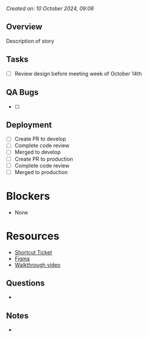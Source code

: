 *Created on: 10 October 2024, 09:06*

## Overview
Description of story
## Tasks
- [ ] Review design before meeting week of October 14th
## QA Bugs
- [ ] 
## Deployment
- [ ] Create PR to develop
- [ ] Complete code review
- [ ] Merged to develop
- [ ] Create PR to production
- [ ] Complete code review
- [ ] Merged to production
# Blockers
- None
# Resources
- [Shortcut Ticket](https://app.shortcut.com/azibo-inc/story/46200/enable-adding-or-removing-a-secondary-renter-via-unit-details-outside-lease-or-creation)
- [Figma](https://www.figma.com/design/dXI710S1eSYIlBSLIU3ytY/Adding-secondary-renter?node-id=0-1)
- [Walkthrough video](https://drive.google.com/file/d/1z8eTihQfUqV6F9py7VEDNJrF1myxspj0/view?usp=sharing)
## Questions
- 
## Notes
- 